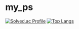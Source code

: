 # my_ps
[![Solved.ac
Profile](http://mazassumnida.wtf/api/v2/generate_badge?boj=0321minji)](https://solved.ac/0321minji/)
[![Top Langs](https://github-readme-stats.vercel.app/api/top-langs/?username=0321minji&layout=compact)](https://github.com/0321minji/github-readme-stats)

